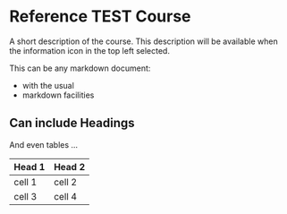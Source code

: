 # Reference TEST Course

A short description of the course. This description will be available when the information icon in the top left selected.

This can be any markdown document:

- with the usual
- markdown facilities

## Can include Headings

And even tables ...

| Head 1 | Head 2 |
| ------ | ------ |
| cell 1 | cell 2 |
| cell 3 | cell 4 |

